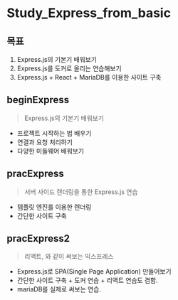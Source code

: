 # Study_Express_from_basic

## 목표
1. Express.js의 기본기 배워보기
2. Express.js를 도커로 올리는 연습해보기
3. Express.js + React + MariaDB를 이용한 사이트 구축

## beginExpress
> Express.js의 기본기 배워보기
* 프로젝트 시작하는 법 배우기
* 연결과 요청 처리하기
* 다양한 미들웨어 배워보기

## pracExpress
> 서버 사이드 렌더링을 통한 Express.js 연습
* 템플릿 엔진를 이용한 렌더링
* 간단한 사이트 구축

## pracExpress2
> 리액트, 와 같이 써보는 익스프레스
* Express.js로 SPA(Single Page Application) 만들어보기
* 간단한 사이트 구축 + 도커 연습 + 리액트 연습도 겸함.
* mariaDB를 실제로 써보는 연습.
